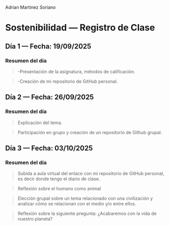 Adrian Martinez Soriano
# Sostenibilidad — Registro de Clase 


## Día 1 — Fecha: 19/09/2025


### Resumen del día

> -Presentación de la asignatura, métodos de calificación.

> -Creación de mi repositorio de GitHub personal.

## Día 2 — Fecha: 26/09/2025

### Resumen del día

> Explicación del tema.

> Participación en grupo y creación de un repositorio de Github grupal.


## Día 3 — Fecha: 03/10/2025

### Resumen del día

> Subida a aula virtual del enlace con mi repositorio de GitHub personal, es decir donde tengo el diario de clase.

> Reflexión sobre el humano como animal

> Elección grupal sobre un tema relacionado con una civilización y analizar cómo se relacionan con el medio y/o entre ellos.

> Reflexión sobre la siguiente pregunta: ¿Acabaremos con la vida de nuestro planeta?


